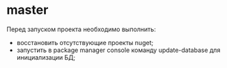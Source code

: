 # master

Перед запуском проекта необходимо выполнить:
- восстановить отсутствующие проекты nuget;
- запустить в package manager console команду update-database для инициализации БД;
 
